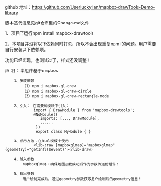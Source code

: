 github 地址：https://github.com/Userluckytian/mapbox-drawTools-Demo-library

版本迭代信息见git仓库里的Change.md文件

1、项目下运行npm install mapbox-drawtools

2、本项目并没将以下依赖同时打包，所以不会出现重复npm i的问题。用户需要自行安装以下依赖项。


功能已经实现，也测试过了，样式还没调整！


声 明： 本组件基于mapbox

        1、安装依赖
            （1）npm i mapbox-gl-draw
            （2）npm i mapbox-gl-draw-circle
            （3）npm i mapbox-gl-draw-rectangle-mode

        2、引入： 在需要的模块中引入：
                 import { DrawModule } from 'mapbox-drawtools';
                 @NgModule({
                    imports: [..., DrawModule],
                    ......
                  })
                  export class MyModule { }

        3、使用方法：在html模板中使用
                 <lib-draw [mapboxglmap]="mapboxglmap" (geometry)="getInfo($event)"></lib-draw>

        4、输入参数
            mapboxglmap：确保地图加载成功后作为参数传递给组件！

        5、输出参数
            用户绘制完成后，通过geometry参数获取用户绘制后的geometry信息！